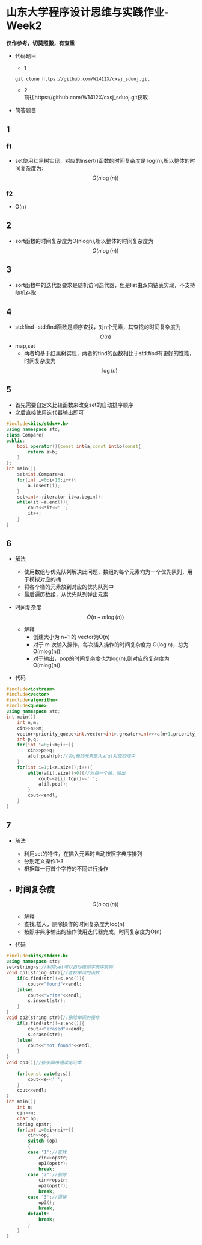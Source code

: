 # 山东大学程序设计思维与实践作业-Week2
**仅作参考，切莫照搬，有查重**
- 代码题目
  - 1
  ```shell
  git clone https://github.com/W1412X/cxsj_sduoj.git
  ```
  - 2  
前往https://github.com/W1412X/cxsj_sduoj.git获取

- 简答题目
## 1
### f1
- set使用红黑树实现，对应的insert()函数的时间复杂度是 log(n),所以整体的时间复杂度为:
$$
O(n\log(n))
$$
### f2
- O(n)
## 2
- sort函数的时间复杂度为O(nlogn),所以整体的时间复杂度为
$$
O(n\log(n))
$$
## 3
- sort函数中的迭代器要求是随机访问迭代器，但是list由双向链表实现，不支持随机存取
## 4
- std:find
  -std:find函数是顺序查找，对n个元素，其查找的时间复杂度为$$ O(n) $$
- map,set
  - 两者均基于红黑树实现，两者的find的函数相比于std:find有更好的性能，时间复杂度为
  $$ 
  \log(n) 
  $$
## 5
- 首先需要自定义比较函数来改变set的自动排序顺序
- 之后直接使用迭代器输出即可
```cpp
#include<bits/stdc++.h>
using namespace std;
class Compare{
public:
    bool operator()(const int&a,const int&b)const{
        return a>b;
    }
};
int main(){
    set<int,Compare>a;
    for(int i=0;i<10;i++){
        a.insert(i);
    }
    set<int>::iterator it=a.begin();
    while(it!=a.end()){
        cout<<*it<<' ';
        it++;
    }
}
```
## 6
- 解法
  - 使用数组与优先队列解决此问题，数组的每个元素均为一个优先队列，用于模拟对应的桶
  - 将各个桶的元素放到对应的优先队列中
  - 最后遍历数组，从优先队列弹出元素
- 时间复杂度
$$
O(n+m\log(n))
$$
  - 解释
    - 创建大小为 n+1 的 vector为O(n)
    - 对于 m 次输入操作，每次插入操作的时间复杂度为 O(log n)，总为O(mlog(n))
    - 对于输出，pop的时间复杂度也为log(n),则对应的复杂度为O(mlog(n))

- 代码
```cpp
#include<iostream>
#include<vector>
#include<algorithm>
#include<queue>
using namespace std;
int main(){
    int n,m;
    cin>>n>>m;
    vector<priority_queue<int,vector<int>,greater<int>>>a(n+1,priority_queue<int,vector<int>,greater<int>>());//创建对应的优先级队列数组
    int p,q;
    for(int i=0;i<m;i++){
        cin>>p>>q;
        a[q].push(p);//将q桶的元素放入a[q]对应的堆中
    }
    for(int i=1;i<a.size();i++){
        while(a[i].size()>0){//对每一个桶，输出
            cout<<a[i].top()<<' ';
            a[i].pop();
        }
        cout<<endl;
    }
}
```
## 7
- 解法
  - 利用set的特性，在插入元素时自动按照字典序排列
  - 分别定义操作1-3
  - 根据每一行首个字符的不同进行操作
- 时间复杂度
  - 
  $$
  O(n\log(n))
  $$
  - 解释
   - 查找,插入，删除操作的时间复杂度为log(n)
   - 按照字典序输出的操作使用迭代器完成，时间复杂度为O(n)

- 代码

```cpp
#include<bits/stdc++.h>
using namespace std;
set<string>s;//利用set可以自动按照字典序排列
void op1(string str){//查找单词的函数
    if(s.find(str)!=s.end()){
        cout<<"found"<<endl;
    }else{
        cout<<"write"<<endl;
        s.insert(str);
    }
}
void op2(string str){//删除单词的操作
    if(s.find(str)!=s.end()){
        cout<<"erased"<<endl;
        s.erase(str);
    }else{
        cout<<"not found"<<endl;
    }
}
void op3(){//按字典序通读笔记本
    
    for(const auto&e:s){
        cout<<e<<' ';
    }
    cout<<endl;
}
int main(){
    int n;
    cin>>n;
    char op;
    string opstr;
    for(int i=0;i<n;i++){
        cin>>op;
        switch (op)
        {
        case '1'://查找
            cin>>opstr;
            op1(opstr);
            break;
        case '2'://删除
            cin>>opstr;
            op2(opstr);
            break;
        case '3'://通读
            op3();
            break;
        default:
            break;
        }
    }
}
```